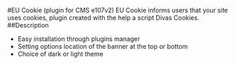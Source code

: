 #EU Cookie (plugin for CMS e107v2)
EU Cookie informs users that your site uses cookies, plugin created with the help a script Divas Cookies.
##Description
- Easy installation through plugins manager
- Setting options location of the banner at the top or bottom
- Choice of dark or light theme

